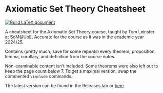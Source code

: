 # Axiomatic Set Theory Cheatsheet

[![Build LaTeX document](https://github.com/christopherwilson/cat-cheatsheet/actions/workflows/blank.yml/badge.svg)](https://github.com/christopherwilson/cat-cheatsheet/actions/workflows/blank.yml)

A cheatsheet for the Axiomatic Set Theory course, taught by Tom Leinster at SoM@UoE. Accurate for the course as it was in the academic year 2024/25.

Contains (pretty much, save for some repeats) every theorem, proposition, lemma, corollary, and definition from the course notes.

Non-examinable content isn't included. Some theorems were also left out to keep the page count below 7. To get a maximal version, swap the commented `\include` commands.

The latest version can be found in the Releases tab or [here](https://github.com/christopherwilson/cat-cheatsheet/releases/download/latest/main.pdf).
